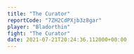 ```yaml
---
title: "The Curator"
reportCode: "7ZH2CdPXjb3z8gar"
player: "Bladorthin"
fight: "The Curator"
date: 2021-07-21T20:24:36.112000+00:00
---
```

